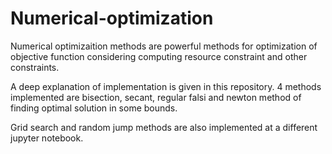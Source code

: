 # Numerical-optimization
Numerical optimizaition methods are powerful methods for optimization of objective function considering computing resource constraint and other constraints. 

A deep explanation of implementation is given in this repository. 4 methods implemented are bisection, secant, regular falsi and newton method of finding optimal solution in some bounds.

Grid search and random jump methods are also implemented at a different jupyter notebook.